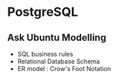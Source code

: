 # PostgreSQL
## Ask Ubuntu Modelling
+ SQL business rules
+ Relational Database Schema
+ ER model : Crow's Foot Notation
